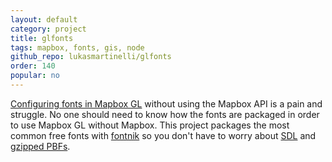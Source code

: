 ```yaml
---
layout: default
category: project
title: glfonts
tags: mapbox, fonts, gis, node
github_repo: lukasmartinelli/glfonts
order: 140
popular: no
---
```


[Configuring fonts in Mapbox GL](https://www.mapbox.com/mapbox-gl-style-spec/#glyphs) without using the Mapbox API is a pain and struggle. No one should need to know how the fonts are packaged in order to use Mapbox GL without Mapbox. This project packages the most common free fonts with [fontnik](https://github.com/mapbox/fontnik) so you don't have to worry about [SDL](https://www.mapbox.com/blog/text-signed-distance-fields/) and [gzipped PBFs](https://github.com/mapbox/mapbox-gl-js/issues/830).
